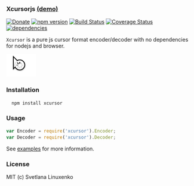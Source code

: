 ### Xcursorjs [(demo)](http://www.linuxenko.pro/xcursor/)

[![Donate](https://img.shields.io/badge/donate-3$-green.svg)](https://www.linuxenko.pro/donate.html#?amount=3) [![npm version](https://img.shields.io/npm/v/xcursor.svg)](https://www.npmjs.com/package/xcursor) [![Build Status](https://travis-ci.org/linuxenko/xcursor.svg?branch=master)](https://travis-ci.org/linuxenko/xcursor) [![Coverage Status](https://coveralls.io/repos/github/linuxenko/xcursor/badge.svg?branch=master)](https://coveralls.io/github/linuxenko/xcursor?branch=master) [![dependencies](https://david-dm.org/linuxenko/xcursor.svg)](https://github.com/linuxenko/xcursor/)

`Xcursor` is a pure js cursor format encoder/decoder with no dependencies for nodejs and browser.

[![screenshot](https://raw.githubusercontent.com/linuxenko/xcursor/master/examples/473216-23-11-2016-rec.gif)](http://www.linuxenko.pro/xcursor/) 


### Installation

```
  npm install xcursor
```

### Usage

```js
var Encoder = require('xcursor').Encoder;
var Decoder = require('xcursor').Decoder;
```

See [examples](https://github.com/linuxenko/xcursor/tree/master/examples) for more information.

### License

MIT (c) Svetlana Linuxenko
